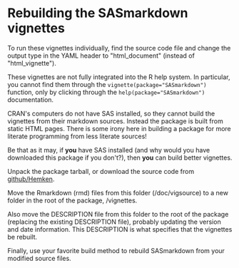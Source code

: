 # Rebuilding the SASmarkdown vignettes

To run these vignettes individually, find the source code file and
change the output type
in the YAML header to \"html_document\" (instead of \"html_vignette\").

These vignettes are not fully integrated into the R help system.
In particular, you cannot find them through the 
`vignette(package="SASmarkdown")` function, only by clicking through
the `help(package="SASmarkdown")` documentation.

CRAN\'s computers do not have SAS installed, so they cannot build
the vignettes from their markdown sources.  Instead the package
is built from static HTML pages.  There is some irony here in
building a package for more literate programming from less literate
sources!

Be that as it may, if **you** have SAS installed (and why would you
have downloaded this package if you don\'t?), then **you** can 
build better vignettes.

Unpack the package tarball, or download the source code from
[github/Hemken](https://github.com/Hemken/SASmarkdown).

Move the Rmarkdown (rmd) files from this folder (/doc/vigsource)
to a new folder in the root of the package, /vignettes.  

Also move
the DESCRIPTION file from this folder to the root of the package
(replacing the existing DESCRIPTION file),
probably updating the version and date information.  This 
DESCRIPTION is what specifies that the vignettes be rebuilt.

Finally, use your favorite build method to rebuild SASmarkdown from
your modified source files.
